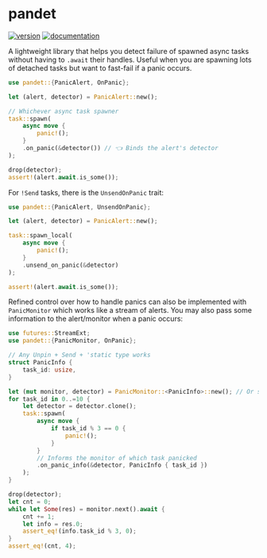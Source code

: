 # pandet
[![version](https://img.shields.io/crates/v/pandet)](https://crates.io/crates/pandet)
[![documentation](https://docs.rs/pandet/badge.svg)](https://docs.rs/pandet)  

A lightweight library that helps you detect failure of spawned async tasks without having to `.await` their handles.
Useful when you are spawning lots of detached tasks but want to fast-fail if a panic occurs.

```rust
use pandet::{PanicAlert, OnPanic};

let (alert, detector) = PanicAlert::new();

// Whichever async task spawner
task::spawn(
    async move {
        panic!();
    }
    .on_panic(&detector()) // 👈 Binds the alert's detector
);

drop(detector);
assert!(alert.await.is_some());
```

For `!Send` tasks, there is the `UnsendOnPanic` trait:
```rust
use pandet::{PanicAlert, UnsendOnPanic};

let (alert, detector) = PanicAlert::new();

task::spawn_local(
    async move {
        panic!();
    }
    .unsend_on_panic(&detector)
);

assert!(alert.await.is_some());
```

Refined control over how to handle panics can also be implemented with `PanicMonitor`
which works like a stream of alerts. You may also pass some information to the alert/monitor
when a panic occurs:
```rust
use futures::StreamExt;
use pandet::{PanicMonitor, OnPanic};

// Any Unpin + Send + 'static type works
struct PanicInfo {
    task_id: usize,
}

let (mut monitor, detector) = PanicMonitor::<PanicInfo>::new(); // Or simply PanicMonitor::new()
for task_id in 0..=10 {
    let detector = detector.clone();
    task::spawn(
        async move {
            if task_id % 3 == 0 {
                panic!();
            }
        }
        // Informs the monitor of which task panicked
        .on_panic_info(&detector, PanicInfo { task_id })
    );
}

drop(detector);
let cnt = 0;
while let Some(res) = monitor.next().await {
    cnt += 1;
    let info = res.0;
    assert_eq!(info.task_id % 3, 0);
}
assert_eq!(cnt, 4);
```